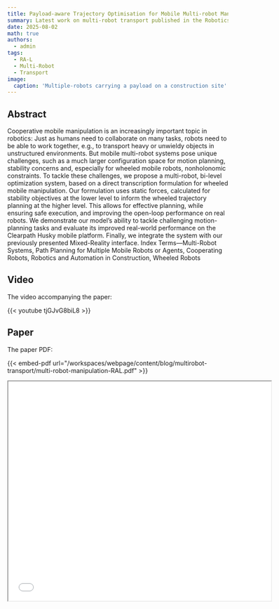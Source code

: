 ```yaml
---
title: Payload-aware Trajectory Optimisation for Mobile Multi-robot Manipulation with Tip-Over Avoidance
summary: Latest work on multi-robot transport published in the Robotics and Automation Letters (RA-L)
date: 2025-08-02
math: true
authors:
  - admin
tags:
  - RA-L
  - Multi-Robot
  - Transport
image:
  caption: 'Multiple-robots carrying a payload on a construction site'
---
```


## Abstract

Cooperative mobile manipulation is an increasingly important topic in robotics: Just as humans need to collaborate on many tasks, robots need to be able to work together, e.g., to transport heavy or unwieldy objects in unstructured environments. But mobile multi-robot systems pose unique challenges, such as a much larger configuration space for motion planning, stability concerns and, especially for wheeled mobile robots, nonholonomic constraints. To tackle these challenges, we propose a multi-robot, bi-level optimization system, based on a direct transcription formulation for wheeled mobile manipulation. Our formulation uses static forces, calculated for stability objectives at the lower level to inform the wheeled trajectory planning at the higher level. This allows for effective planning, while ensuring safe execution, and improving the open-loop performance on real robots. We demonstrate our model’s ability to tackle challenging motion-planning tasks and evaluate its improved real-world performance on the Clearpath Husky mobile platform. Finally, we integrate the system with our previously presented Mixed-Reality interface. Index Terms—Multi-Robot Systems, Path Planning for Multiple Mobile Robots or Agents, Cooperating Robots, Robotics and Automation in Construction, Wheeled Robots

## Video

The video accompanying the paper:

{{< youtube tjGJvG8biL8 >}}

## Paper

The paper PDF:

{{< embed-pdf url="/workspaces/webpage/content/blog/multirobot-transport/multi-robot-manipulation-RAL.pdf" >}}
<iframe src="content/blog/multirobot-transport/multi-robot-manipulation-RAL.pdf" width="600" height="500"></iframe>